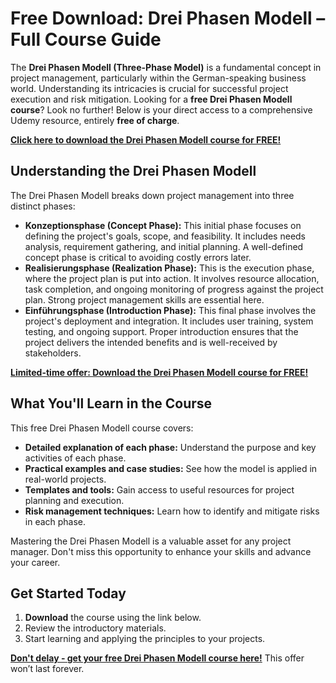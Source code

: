 # Free Download: Drei Phasen Modell – Full Course Guide

The **Drei Phasen Modell (Three-Phase Model)** is a fundamental concept in project management, particularly within the German-speaking business world. Understanding its intricacies is crucial for successful project execution and risk mitigation. Looking for a **free Drei Phasen Modell course**? Look no further! Below is your direct access to a comprehensive Udemy resource, entirely **free of charge**.

[**Click here to download the Drei Phasen Modell course for FREE!**](https://udemywork.com/drei-phasen-modell)

## Understanding the Drei Phasen Modell

The Drei Phasen Modell breaks down project management into three distinct phases:

*   **Konzeptionsphase (Concept Phase):** This initial phase focuses on defining the project's goals, scope, and feasibility. It includes needs analysis, requirement gathering, and initial planning. A well-defined concept phase is critical to avoiding costly errors later.
*   **Realisierungsphase (Realization Phase):** This is the execution phase, where the project plan is put into action. It involves resource allocation, task completion, and ongoing monitoring of progress against the project plan. Strong project management skills are essential here.
*   **Einführungsphase (Introduction Phase):** This final phase involves the project's deployment and integration. It includes user training, system testing, and ongoing support. Proper introduction ensures that the project delivers the intended benefits and is well-received by stakeholders.

[**Limited-time offer: Download the Drei Phasen Modell course for FREE!**](https://udemywork.com/drei-phasen-modell)

## What You'll Learn in the Course

This free Drei Phasen Modell course covers:

*   **Detailed explanation of each phase:** Understand the purpose and key activities of each phase.
*   **Practical examples and case studies:** See how the model is applied in real-world projects.
*   **Templates and tools:** Gain access to useful resources for project planning and execution.
*   **Risk management techniques:** Learn how to identify and mitigate risks in each phase.

Mastering the Drei Phasen Modell is a valuable asset for any project manager. Don't miss this opportunity to enhance your skills and advance your career.

## Get Started Today

1.  **Download** the course using the link below.
2.  Review the introductory materials.
3.  Start learning and applying the principles to your projects.

**[Don't delay - get your free Drei Phasen Modell course here!](https://udemywork.com/drei-phasen-modell)** This offer won’t last forever.

